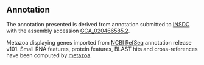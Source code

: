 **Annotation**
----------

The annotation presented is derived from annotation submitted to
[INSDC](http://www.insdc.org) with the assembly accession [GCA\_020466585.2](http://www.ebi.ac.uk/ena/data/view/GCA_020466585.2).

Metazoa displaying genes imported from [NCBI RefSeq](https://www.ncbi.nlm.nih.gov/genome/annotation_euk/Dendroctonus_ponderosae/101) annotation release v101.
Small RNA features, protein features, BLAST hits and cross-references have been
computed by [metazoa](https://metazoa.ensembl.org/info/genome/annotation/index.html).
